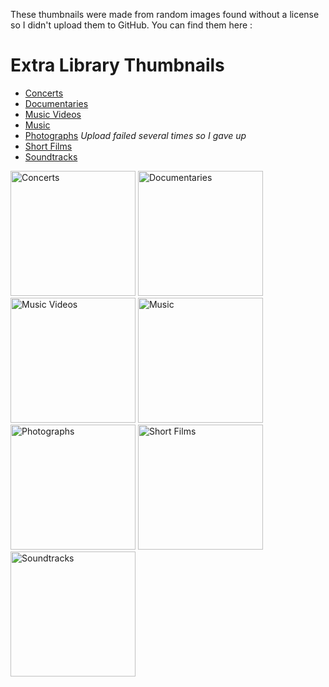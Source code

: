 These thumbnails were made from random images found without a license so I didn't upload them to GitHub. You can find them here :

# Extra Library Thumbnails

- [Concerts](https://postimg.cc/bsHm7Cxf)
- [Documentaries](https://postimg.cc/N9H4ppsV)
- [Music Videos](https://postimg.cc/Wd5X3dY9)
- [Music](https://postimg.cc/QHsbJQR4)
- [Photographs]() *Upload failed several times so I gave up*
- [Short Films](https://postimg.cc/xqL5mxFN)
- [Soundtracks](https://postimg.cc/bDkxQrLf)

<img src="https://i.postimg.cc/SNHHzHjR/Concerts-dance-disco-dubstep-edm-wallpaper-f896fda8e0305c78c0fc619e1802a4ea.png" alt="Concerts" width="200">
<img src="https://i.postimg.cc/d1WxQxzq/Documentaries-united-states-burbank-canon-burbank-silhouette-57dc26b80af783972135d4f9df8dbd6a.png" alt="Documentaries" width="200">
<img src="https://i.postimg.cc/TP6StmVX/Music-Videos-pngtree-party-dance-neon-light-background-image-2120481.png" alt="Music Videos" width="200">
<img src="https://i.postimg.cc/jKM0HF7L/Music-vinyl-music-wallpaper-02d172302da6bedb5a38d28520e8c9e2.png" alt="Music" width="200">
<img src="" alt="Photographs" width="200">
<img src="https://i.postimg.cc/FFBB2wyp/Short-Films-film-movie-filmmaker-movie-director-wallpaper-7980187d710a0dbbd6e768ef7001360d.png" alt="Short Films" width="200">
<img src="https://i.postimg.cc/9MNLHq70/Soundtracks-digital-digital-art-artwork-illustration-concept-art-hd-wallpaper-946c84a81dd96229f4132.png" alt="Soundtracks" width="200">
